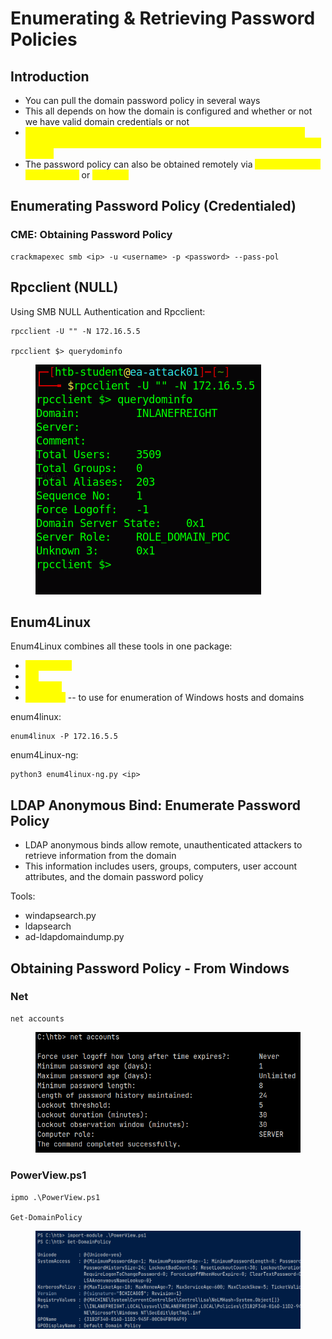 # Enumerating & Retrieving Password Policies

## Introduction

* You can pull the domain password policy in several ways
* This all depends on how the domain is configured and whether or not we have valid domain credentials or not
* <mark style="color:yellow;">With credentials is obviously the most effective way, but SMB NULL sessions, or LDAP anonymous bind can be a way to get this information as well</mark>
* The password policy can also be obtained remotely via <mark style="color:yellow;">CrackMapExec, Enum4Linux,</mark> or <mark style="color:yellow;">rpcclient</mark>

## Enumerating Password Policy (Credentialed)

### CME: Obtaining Password Policy

```
crackmapexec smb <ip> -u <username> -p <password> --pass-pol
```

## Rpcclient (NULL)

Using SMB NULL Authentication and Rpcclient:

```
rpcclient -U "" -N 172.16.5.5

rpcclient $> querydominfo
```

<figure><img src="../../../.gitbook/assets/image (2) (8).png" alt=""><figcaption></figcaption></figure>

## Enum4Linux

Enum4Linux combines all these tools in one package:

* <mark style="color:yellow;">nmblookup</mark>
* <mark style="color:yellow;">net</mark>
* <mark style="color:yellow;">rpcclient</mark>
* <mark style="color:yellow;">smbclient</mark> -- to use for enumeration of Windows hosts and domains

enum4linux:

```
enum4linux -P 172.16.5.5
```

enum4Linux-ng:

```
python3 enum4linux-ng.py <ip>
```

## LDAP Anonymous Bind: Enumerate Password Policy

* LDAP anonymous binds allow remote, unauthenticated attackers to retrieve information from the domain
* This information includes users, groups, computers, user account attributes, and the domain password policy

Tools:

* windapsearch.py
* ldapsearch
* ad-ldapdomaindump.py

## Obtaining Password Policy - From Windows

### Net

```
net accounts
```

<figure><img src="../../../.gitbook/assets/image (2) (1) (7).png" alt=""><figcaption></figcaption></figure>

### PowerView.ps1

```
ipmo .\PowerView.ps1

Get-DomainPolicy
```

<figure><img src="../../../.gitbook/assets/image (36).png" alt=""><figcaption></figcaption></figure>
